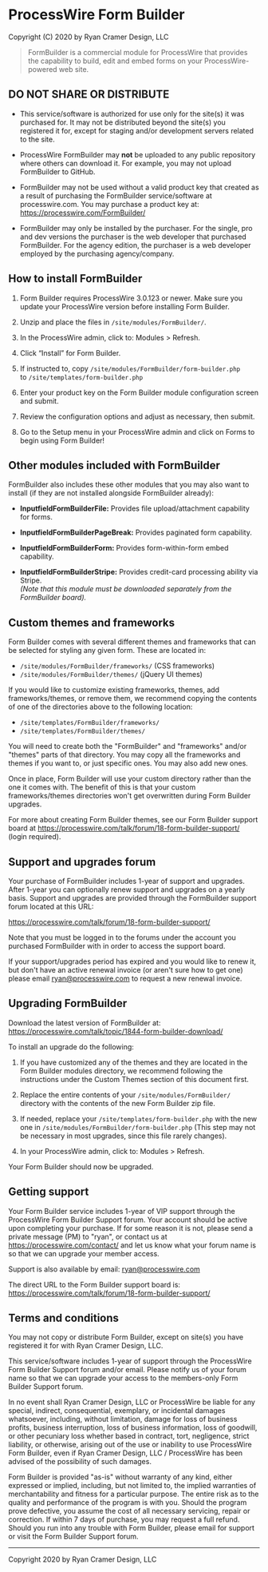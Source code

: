 ProcessWire Form Builder
========================

Copyright (C) 2020 by Ryan Cramer Design, LLC

> FormBuilder is a commercial module for ProcessWire that provides the capability to 
build, edit and embed forms on your ProcessWire-powered web site. 


## DO NOT SHARE OR DISTRIBUTE

- This service/software is authorized for use only for the site(s) it was purchased for. 
  It may not be distributed beyond the site(s) you registered it for, except for staging 
  and/or development servers related to the site. 
  
- ProcessWire FormBuilder may **not** be uploaded to any public repository where others can
  download it. For example, you may not upload FormBuilder to GitHub. 
  
- FormBuilder may not be used without a valid product key that created as a result of 
  purchasing the FormBuilder service/software at processwire.com. You may purchase a product 
  key at: <https://processwire.com/FormBuilder/>
  
- FormBuilder may only be installed by the purchaser. For the single, pro and dev versions
  the purchaser is the web developer that purchased FormBuilder. For the agency edition, 
  the purchaser is a web developer employed by the purchasing agency/company.


## How to install FormBuilder 

1. Form Builder requires ProcessWire 3.0.123 or newer. Make sure you update your ProcessWire
   version before installing Form Builder.

2. Unzip and place the files in `/site/modules/FormBuilder/`. 

3. In the ProcessWire admin, click to: Modules > Refresh. 

4. Click “Install” for Form Builder. 

5. If instructed to, copy `/site/modules/FormBuilder/form-builder.php`   
   to `/site/templates/form-builder.php`

6. Enter your product key on the Form Builder module configuration screen and submit.

7. Review the configuration options and adjust as necessary, then submit.

8. Go to the Setup menu in your ProcessWire admin and click on Forms to begin using
   Form Builder! 

## Other modules included with FormBuilder

FormBuilder also includes these other modules that you may also want to install
(if they are not installed alongside FormBuilder already):

- **InputfieldFormBuilderFile:** Provides file upload/attachment capability for forms. 

- **InputfieldFormBuilderPageBreak:** Provides paginated form capability. 

- **InputfieldFormBuilderForm:** Provides form-within-form embed capability. 

- **InputfieldFormBuilderStripe:** Provides credit-card processing ability via Stripe.   
    *(Note that this module must be downloaded separately from the FormBuilder board).*

## Custom themes and frameworks

Form Builder comes with several different themes and frameworks that can be selected 
for styling any given form. These are located in: 

- `/site/modules/FormBuilder/frameworks/` (CSS frameworks)
- `/site/modules/FormBuilder/themes/` (jQuery UI themes)

If you would like to customize existing frameworks, themes, add frameworks/themes, or 
remove them, we recommend copying the contents of one of the directories above to 
the following location: 

- `/site/templates/FormBuilder/frameworks/`
- `/site/templates/FormBuilder/themes/`

You will need to create both the "FormBuilder" and "frameworks" and/or "themes" parts 
of that directory. You may copy all the frameworks and themes if you want to, or just 
specific ones. You may also add new ones. 

Once in place, Form Builder will use your custom directory rather than the one
it comes with. The benefit of this is that your custom frameworks/themes directories 
won't get overwritten during Form Builder upgrades. 

For more about creating Form Builder themes, see our Form Builder support board at
<https://processwire.com/talk/forum/18-form-builder-support/> (login required). 


## Support and upgrades forum

Your purchase of FormBuilder includes 1-year of support and upgrades. After 1-year
you can optionally renew support and upgrades on a yearly basis. Support and upgrades
are provided through the FormBuilder support forum located at this URL:

<https://processwire.com/talk/forum/18-form-builder-support/>

Note that you must be logged in to the forums under the account you purchased 
FormBuilder with in order to access the support board. 

If your support/upgrades period has expired and you would like to renew it, but 
don't have an active renewal invoice (or aren't sure how to get one) please email
ryan@processwire.com to request a new renewal invoice. 


## Upgrading FormBuilder

Download the latest version of FormBuilder at:
<https://processwire.com/talk/topic/1844-form-builder-download/>

To install an upgrade do the following:

1. If you have customized any of the themes and they are located in the Form Builder
   modules directory, we recommend following the instructions under the Custom Themes 
   section of this document first. 

2. Replace the entire contents of your `/site/modules/FormBuilder/` directory with 
   the contents of the new Form Builder zip file. 

3. If needed, replace your `/site/templates/form-builder.php` with the new one in 
   `/site/modules/FormBuilder/form-builder.php` (This step may not be necessary in 
   most upgrades, since this file rarely changes).
   
4. In your ProcessWire admin, click to: Modules > Refresh.    

Your Form Builder should now be upgraded. 


## Getting support

Your Form Builder service includes 1-year of VIP support through the ProcessWire Form
Builder Support forum. Your account should be active upon completing your purchase. 
If for some reason it is not, please send a private message (PM) to "ryan", or contact
us at <https://processwire.com/contact/> and let us know what your forum name is so that
we can upgrade your member access.

Support is also available by email: ryan@processwire.com

The direct URL to the Form Builder support board is: 
<https://processwire.com/talk/forum/18-form-builder-support/>


## Terms and conditions

You may not copy or distribute Form Builder, except on site(s) you have registered it 
for with Ryan Cramer Design, LLC. 

This service/software includes 1-year of support through the ProcessWire Form Builder
Support forum and/or email. Please notify us of your forum name so that we can upgrade
your access to the members-only Form Builder Support forum.

In no event shall Ryan Cramer Design, LLC or ProcessWire be liable for any special, 
indirect, consequential, exemplary, or incidental damages whatsoever, including, 
without limitation, damage for loss of business profits, business interruption, 
loss of business information, loss of goodwill, or other pecuniary loss whether 
based in contract, tort, negligence, strict liability, or otherwise, arising out of 
the use or inability to use ProcessWire Form Builder, even if Ryan Cramer Design, LLC / 
ProcessWire has been advised of the possibility of such damages. 

Form Builder is provided "as-is" without warranty of any kind, either expressed or 
implied, including, but not limited to, the implied warranties of merchantability and
fitness for a particular purpose. The entire risk as to the quality and performance
of the program is with you. Should the program prove defective, you assume the cost 
of all necessary servicing, repair or correction. If within 7 days of purchase, you 
may request a full refund. Should you run into any trouble with Form Builder, please
email for support or visit the Form Builder Support forum. 

------

Copyright 2020 by Ryan Cramer Design, LLC
